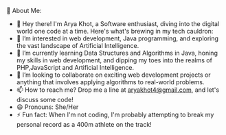 💫 About Me:


- 👋 Hey there! I'm Arya Khot, a Software enthusiast, diving into the digital world one code at a time. Here's what's brewing in my tech cauldron:
- 👀 I’m interested in web development, Java programming, and exploring the vast landscape of Artificial Intelligence.
- 🌱 I’m currently learning Data Structures and Algorithms in Java, honing my skills in web development, and dipping my toes into the realms of PHP,JavaScript and Artificial Intelligence.
- 💞️ I’m looking to collaborate on exciting web development projects or anything that involves applying algorithms to real-world problems.
- 📫 How to reach me? Drop me a line at aryakhot4@gmail.com, and let's discuss some code!
- 😄 Pronouns: She/Her
- ⚡ Fun fact: When I'm not coding, I'm probably attempting to break my personal record as a 400m athlete on the track!

<!---
Aryakhot/Aryakhot is a ✨ special ✨ repository because its `README.md` (this file) appears on your GitHub profile.
You can click the Preview link to take a look at your changes.
--->
